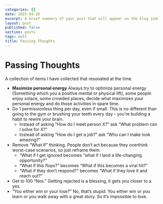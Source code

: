 ```yaml
---
categories: []
date: 2025-04-28
excerpt: A brief summary of your post that will appear on the blog index
layout: post
published: false
section: posts
tags: null
title: Passing Thoughts
---
```


# Passing Thoughts
A collection of items I have collected that resonated at the time. 

- **Maximize personal energy** Always try to optimize personal energy (Something which you a positive mental or physical lift), some people enjoy solace, some crowded places, decide what maximizes your personal energy and do those activities in spare time.
- Do 1 permissionless thing per day, even if small. This is no different than going to the gym or brushing your teeth every day - you’re building a habit to rewire your brain.
	- Instead of asking “How do I meet person X?” ask “What problem can I solve for X?”
	- Instead of asking “How do I get a job?” ask “Who can I make look amazing?”
- Remove “What If” thinking. People don’t act because they overthink worst-case scenarios, so just reframe them:
    - “What if I get ignored becomes “what if I land a life-changing opportunity?”
    - “What if this flops?” becomes “What if this becomes a viral hit?”
    - “What if they don’t respond?” becomes “What if they love it and reach out?”
- Get to 100 “Nos.” Getting rejected is a blessing, it gets you closer to a yes.
- “You either win or your lose?” No, that’s stupid. You either win or you learn or you walk away with a great story. So it’s impossible to lose.